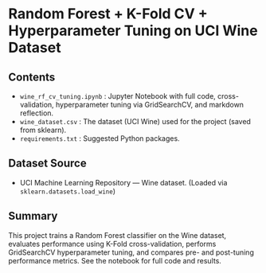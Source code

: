# Random Forest + K-Fold CV + Hyperparameter Tuning on UCI Wine Dataset

## Contents
- `wine_rf_cv_tuning.ipynb` : Jupyter Notebook with full code, cross-validation, hyperparameter tuning via GridSearchCV, and markdown reflection.
- `wine_dataset.csv` : The dataset (UCI Wine) used for the project (saved from sklearn).
- `requirements.txt` : Suggested Python packages.

## Dataset Source
- UCI Machine Learning Repository — Wine dataset. (Loaded via `sklearn.datasets.load_wine`)

## Summary
This project trains a Random Forest classifier on the Wine dataset, evaluates performance using K-Fold cross-validation, performs GridSearchCV hyperparameter tuning, and compares pre- and post-tuning performance metrics. See the notebook for full code and results.
